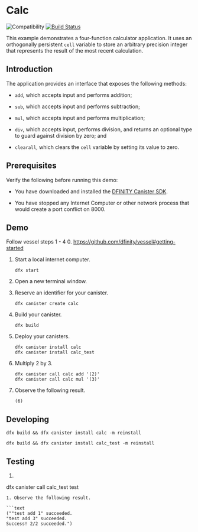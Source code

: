 # Calc

![Compatibility](https://img.shields.io/badge/compatibility-0.6.25-blue)
[![Build Status](https://github.com/dfinity/examples/workflows/motoko-calc-example/badge.svg)](https://github.com/dfinity/examples/actions?query=workflow%3Amotoko-calc-example)

This example demonstrates a four-function calculator application. It uses an
orthogonally persistent `cell` variable to store an arbitrary precision integer
that represents the result of the most recent calculation.

## Introduction

The application provides an interface that exposes the following methods:

*  `add`, which accepts input and performs addition;

*  `sub`, which accepts input and performs subtraction;

*  `mul`, which accepts input and performs multiplication;

*  `div`, which accepts input, performs division, and returns an optional type
   to guard against division by zero; and

*  `clearall`, which clears the `cell` variable by setting its value to zero.

## Prerequisites

Verify the following before running this demo:

*  You have downloaded and installed the [DFINITY Canister
   SDK](https://sdk.dfinity.org).

*  You have stopped any Internet Computer or other network process that would
   create a port conflict on 8000.

## Demo
Follow vessel steps 1 - 4
0. https://github.com/dfinity/vessel#getting-started

1. Start a local internet computer.

   ```text
   dfx start
   ```

1. Open a new terminal window.

1. Reserve an identifier for your canister.

   ```text
   dfx canister create calc
   ```

1. Build your canister.

   ```text
   dfx build
   ```

1. Deploy your canisters.

   ```text
   dfx canister install calc
   dfx canister install calc_test
   ```

1. Multiply 2 by 3.

   ```text
   dfx canister call calc add '(2)'
   dfx canister call calc mul '(3)'
   ```

1. Observe the following result.

   ```text
   (6)
   ```

## Developing
   ```text
   dfx build && dfx canister install calc -m reinstall
   ```
   ```text
   dfx build && dfx canister install calc_test -m reinstall
   ```
## Testing

   1. ```text
   dfx canister call calc_test test
   ```
   1. Observe the following result.
      
   ```text
   (""test add 1" succeeded.
   "test add 3" succeeded.
   Success! 2/2 succeeded.")
   ```

